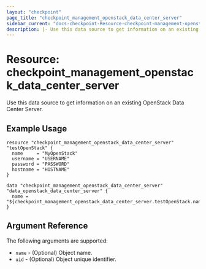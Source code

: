 ```yaml
---
layout: "checkpoint"
page_title: "checkpoint_management_openstack_data_center_server"
sidebar_current: "docs-checkpoint-Resource-checkpoint-management-openstack-data-center-server"
description: |- Use this data source to get information on an existing OpenStack Data Center Server.
---
```


# Resource: checkpoint_management_openstack_data_center_server

Use this data source to get information on an existing OpenStack Data Center Server.

## Example Usage

```hcl
resource "checkpoint_management_openstack_data_center_server" "testOpenStack" {
  name     = "MyOpenStack"
  username = "USERNAME"
  password = "PASSWORD"
  hostname = "HOSTNAME"
}

data "checkpoint_management_openstack_data_center_server" "data_openstack_data_center_server" {
  name = "${checkpoint_management_openstack_data_center_server.testOpenStack.name}"
}
```

## Argument Reference

The following arguments are supported:

* `name` - (Optional) Object name.
* `uid` - (Optional) Object unique identifier.
